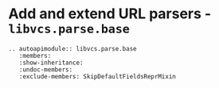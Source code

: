 # Add and extend URL parsers - `libvcs.parse.base`

```{eval-rst}
.. autoapimodule:: libvcs.parse.base
   :members:
   :show-inheritance:
   :undoc-members:
   :exclude-members: SkipDefaultFieldsReprMixin
```
